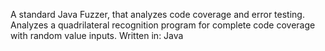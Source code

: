 A standard Java Fuzzer, that analyzes code coverage and error testing. Analyzes a quadrilateral recognition program for complete code coverage with random value inputs. 
Written in: Java
